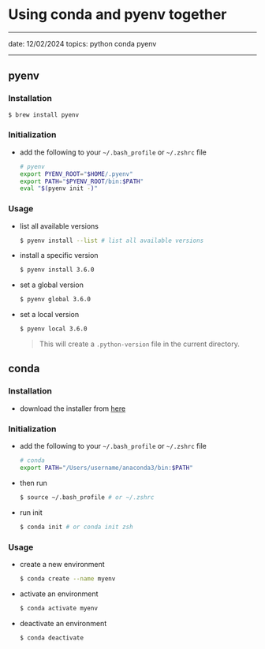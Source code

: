 # Using conda and pyenv together

---

date: 12/02/2024
topics: python conda pyenv

---

## pyenv

### **Installation**

```bash
$ brew install pyenv
```

### **Initialization**

- add the following to your `~/.bash_profile` or `~/.zshrc` file

  ```bash
  # pyenv
  export PYENV_ROOT="$HOME/.pyenv"
  export PATH="$PYENV_ROOT/bin:$PATH"
  eval "$(pyenv init -)"
  ```

### **Usage**

- list all available versions

  ```bash
  $ pyenv install --list # list all available versions
  ```

- install a specific version

  ```bash
  $ pyenv install 3.6.0
  ```

- set a global version

  ```bash
  $ pyenv global 3.6.0
  ```

- set a local version

  ```bash
  $ pyenv local 3.6.0
  ```

  > This will create a `.python-version` file in the current directory.

## conda

### **Installation**

- download the installer from [here](https://www.anaconda.com/download/#macos)

### **Initialization**

- add the following to your `~/.bash_profile` or `~/.zshrc` file

  ```bash
  # conda
  export PATH="/Users/username/anaconda3/bin:$PATH"
  ```

- then run

  ```bash
  $ source ~/.bash_profile # or ~/.zshrc
  ```

- run init
  ```bash
  $ conda init # or conda init zsh
  ```

### **Usage**

- create a new environment

  ```bash
  $ conda create --name myenv
  ```

- activate an environment

  ```bash
  $ conda activate myenv
  ```

- deactivate an environment

  ```bash
  $ conda deactivate
  ```
